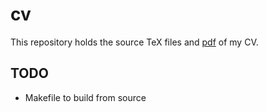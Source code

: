 # cv
This repository holds the source TeX files and [pdf](cv.pdf) of my CV.

## TODO
- Makefile to build from source
